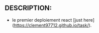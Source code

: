 ## DESCRIPTION:

- le premier deploiement react [just here] (https://clement97712.github.io/task/).

